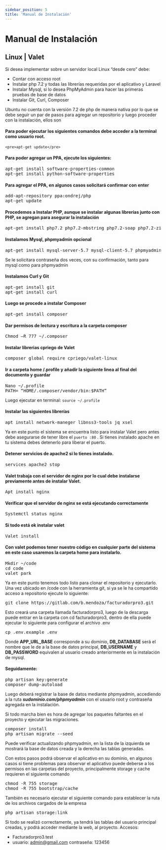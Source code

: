 ```yaml
---
sidebar_position: 5
title: 'Manual de Instalación'
---
```


# Manual de Instalación
## Linux | Valet


Si desea implementar sobre un servidor local Linux “desde cero” debe:
- Contar con acceso root
- Instalar php 7.2 y todas las librerías requeridas por el aplicativo y Laravel
- Instalar Mysql, si lo desea PhpMyAdmin para hacer las primeras pruebas de base de datos
- Instalar Git, Curl, Composer
 
Ubuntu no cuenta con la versión 7.2 de php de manera nativa por lo que se debe seguir un par de pasos para agregar un repositorio y luego proceder con la instalación, ellos son

#### Para poder ejecutar los siguientes comandos debe acceder a la terminal como usuario root.
    <pre>apt-get update</pre>

#### Para poder agregar un PPA, ejecute los siguientes:
<pre>apt-get install software-properties-common
apt-get install python-software-properties</pre>

#### Para agregar el PPA, en algunos casos solicitará confirmar con enter
<pre>add-apt-repository ppa:ondrej/php
apt-get update</pre>

#### Procedemos a Instalar PHP, aunque se instalar algunas librerías junto con PHP, se agregan para asegurar la instalación
<pre>apt-get install php7.2 php7.2-mbstring php7.2-soap php7.2-zip php7.2-mysql php7.2-curl php7.2-gd php7.2-xml php7.2-mcrypt</pre>
 
#### Instalamos Mysql, phpmyadmin opcional
<pre>apt-get install mysql-server-5.7 mysql-client-5.7 phpmyadmin</pre>
 
Se le solicitara contraseña dos veces, con su confirmación, tanto para mysql como para phpmyadmin
 
#### Instalamos Curl y Git
<pre>apt-get install git
apt-get install curl</pre>
 
#### Luego se procede a instalar Composer
<pre>apt-get install composer</pre>
 
#### Dar permisos de lectura y escritura a la carpeta composer
<pre>Chmod –R 777 ~/.composer</pre>
 
#### Instalar librerias cpriego de Valet
<pre>composer global require cpriego/valet-linux</pre>
 
#### Ir a carpeta home /.profile y añadir la siguiente linea al final del documento y guardar
<pre>Nano ~/.profile
PATH= “HOME/.composer/vendor/bin:$PATH”</pre>
 
Luego ejecutar en terminal: ```source ~/.profile```
 
#### Instalar las siguientes librerías
<pre>apt install network-maneger libnss3-tools jq xsel</pre>
 
Ya en este punto el sistema se encuentra listo para instalar Valet pero antes debe asegurarse de tener libre el ```puerto :80``` . Si tienes instalado apache en tu sistema debes detenerlo para liberar el puerto.
 
#### Detener servicios de apache2 si lo tienes instalado.
<pre>services apache2 stop</pre>
 
#### Valet trabaja con el servidor de nginx por lo cual debe instalarse previamente antes de instalar Valet.
<pre>Apt install nginx</pre>
 
#### Verificar que el servidor de nginx se está ejecutando correctamente
<pre>Systemctl status nginx</pre>
 
#### Si todo está ok instalar valet
<pre>Valet install</pre>
 
#### Con valet podemos tener nuestro código en cualquier parte del sistema en este caso usaremos la carpeta home para instalarlo.
<pre>Mkdir ~/code
cd code
valet park</pre>
 
Ya en este punto tenemos todo listo para clonar el repositorio y ejecutarlo. Una vez ubicado en /code con la herramienta git, si ya se le ha compartido acceso a repositorio ejecute lo siguiente:

<pre>
git clone https://gitlab.com/b.mendoza/facturadorpro3.git
</pre>

Esto creará una carpeta llamada facturadorpro3, luego de la descarga puede entrar en la carpeta con cd facturadorpro3, dentro de ella puede ejecutar lo siguiente para configurar el archivo .env
<pre>cp .env.example .env</pre>

Donde **APP_URL_BASE** corresponde a su dominio, **DB_DATABASE** será el nombre que le de a la base de datos principal, **DB_USERNAME** y **DB_PASSWORD** equivalen al usuario creado anteriormente en la instalación de mysql.
 
#### Seguidamente:
<pre>php artisan key:generate
composer dump-autoload</pre>
 
Luego deberá registrar la base de datos mediante phpmyadmin, accediendo a la ruta *__sudominio.com/phpmyadmin__* con el usuario root y contraseña agregada en la instalación.
 
Si todo marcha bien es hora de agregar los paquetes faltantes en el proyecto y ejecutar las migraciones.
<pre>composer install
php artisan migrate --seed</pre>
 
Puede verificar actualizando phpmyadmin, en la lista de la izquierda se mostrará la base de datos creada y la derecha las tablas generadas.
 
Con estos pasos podrá observar el aplicativo en su dominio, en algunos casos si tiene problemas para observar el aplicativo puede deberse a los permisos en las carpetas del proyecto, principalmente storage y cache requieren el siguiente comando
<pre>chmod -R 755 storage
chmod -R 755 bootstrap/cache</pre>
 
También es necesario ejecutar el siguiente comando para establecer la ruta de los archivos cargados de la empresa
<pre>php artisan storage:link</pre>
 
Si todo se realizó correctamente, ya tendrá las tablas del usuario principal creadas, y podrá acceder mediante la web, al proyecto.
Accesos:
- Facturadorpro3.test
- usuario: admin@gmail.com 
  contraseña: 123456

